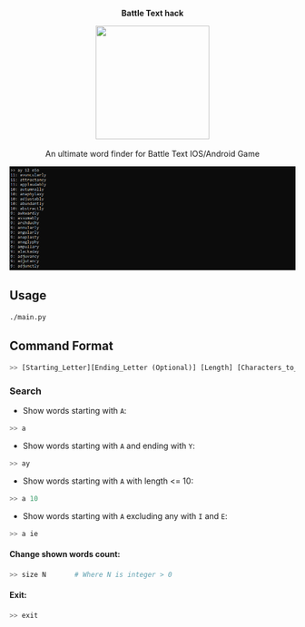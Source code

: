 **<p align="center">Battle Text hack</p>**

<p align="center">
  <img width="200" height="200" src="https://lh3.googleusercontent.com/ZrrkvK_GvQ1-YAfU9htQNPh5n8Zh5sL2DQHSuGy9PaoBJ-HCoX1Cfvr0j5C9MKqtKN4">
</p>


<p align="center">An ultimate word finder for Battle Text IOS/Android Game</p>
<p align="center">
  <img src="https://github.com/elmoiv/battletexthack/blob/master/example.png?raw=true">
</p>

## Usage
```bash
./main.py
```
## Command Format
```python
>> [Starting_Letter][Ending_Letter (Optional)] [Length] [Characters_to_exclude]
```

### Search

  - Show words starting with `A`:
```python
>> a
```
  - Show words starting with `A` and ending with `Y`:
```python
>> ay
```
  - Show words starting with `A` with length <= 10:
```python
>> a 10
```
  - Show words starting with `A` excluding any with `I` and `E`:
```python
>> a ie
```
#### Change shown words count:
```python
>> size N       # Where N is integer > 0
```
#### Exit:
```python
>> exit
```
